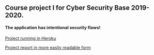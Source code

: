 Course project I for Cyber Security Base 2019-2020.
---

#### The application has intentional security flaws!

[Project running in Heroku](https://cybersecurityproject.herokuapp.com/)

[Project report in more easily readable form](https://github.com/sokkanen/cybersecurity/blob/master/report.md)

